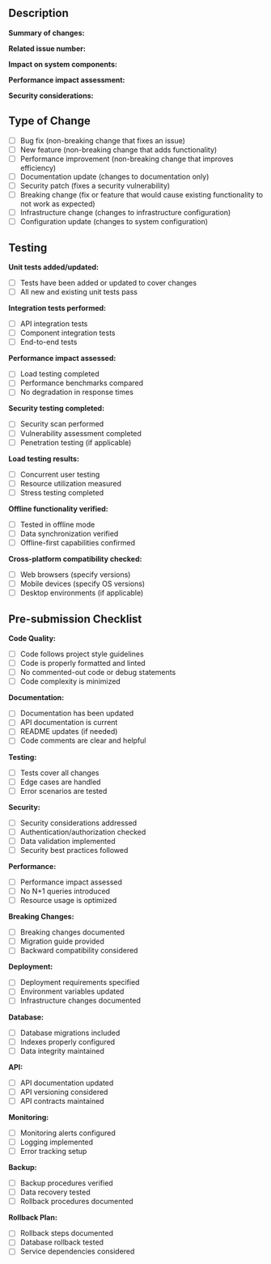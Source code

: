 <!--
Human Tasks:
1. Ensure you have run all tests locally before submitting the PR
2. Update relevant documentation if your changes affect system architecture
3. Add monitoring alerts if your changes affect system metrics
4. Verify your changes work in offline mode if modifying mobile app components
-->

## Description
<!-- Provide a detailed description of your changes. Reference the technical requirements being addressed. -->

**Summary of changes:**
<!-- List the key changes made in this PR -->

**Related issue number:**
<!-- Link to the related issue(s) this PR addresses -->

**Impact on system components:**
<!-- Describe how your changes affect different parts of the system -->

**Performance impact assessment:**
<!-- Detail any performance implications and testing results -->

**Security considerations:**
<!-- Outline security implications and measures taken -->

## Type of Change
<!-- Check all that apply -->
- [ ] Bug fix (non-breaking change that fixes an issue)
- [ ] New feature (non-breaking change that adds functionality)
- [ ] Performance improvement (non-breaking change that improves efficiency)
- [ ] Documentation update (changes to documentation only)
- [ ] Security patch (fixes a security vulnerability)
- [ ] Breaking change (fix or feature that would cause existing functionality to not work as expected)
- [ ] Infrastructure change (changes to infrastructure configuration)
- [ ] Configuration update (changes to system configuration)

## Testing
<!-- Describe the testing performed to verify your changes -->

**Unit tests added/updated:**
<!-- List new or modified unit tests -->
- [ ] Tests have been added or updated to cover changes
- [ ] All new and existing unit tests pass

**Integration tests performed:**
<!-- Describe integration testing performed -->
- [ ] API integration tests
- [ ] Component integration tests
- [ ] End-to-end tests

**Performance impact assessed:**
<!-- Detail performance testing results -->
- [ ] Load testing completed
- [ ] Performance benchmarks compared
- [ ] No degradation in response times

**Security testing completed:**
<!-- Detail security testing performed -->
- [ ] Security scan performed
- [ ] Vulnerability assessment completed
- [ ] Penetration testing (if applicable)

**Load testing results:**
<!-- Provide load testing metrics -->
- [ ] Concurrent user testing
- [ ] Resource utilization measured
- [ ] Stress testing completed

**Offline functionality verified:**
<!-- For mobile/offline-capable features -->
- [ ] Tested in offline mode
- [ ] Data synchronization verified
- [ ] Offline-first capabilities confirmed

**Cross-platform compatibility checked:**
<!-- List platforms tested -->
- [ ] Web browsers (specify versions)
- [ ] Mobile devices (specify OS versions)
- [ ] Desktop environments (if applicable)

## Pre-submission Checklist
<!-- Verify all items before submitting -->

**Code Quality:**
- [ ] Code follows project style guidelines
- [ ] Code is properly formatted and linted
- [ ] No commented-out code or debug statements
- [ ] Code complexity is minimized

**Documentation:**
- [ ] Documentation has been updated
- [ ] API documentation is current
- [ ] README updates (if needed)
- [ ] Code comments are clear and helpful

**Testing:**
- [ ] Tests cover all changes
- [ ] Edge cases are handled
- [ ] Error scenarios are tested

**Security:**
- [ ] Security considerations addressed
- [ ] Authentication/authorization checked
- [ ] Data validation implemented
- [ ] Security best practices followed

**Performance:**
- [ ] Performance impact assessed
- [ ] No N+1 queries introduced
- [ ] Resource usage is optimized

**Breaking Changes:**
- [ ] Breaking changes documented
- [ ] Migration guide provided
- [ ] Backward compatibility considered

**Deployment:**
- [ ] Deployment requirements specified
- [ ] Environment variables updated
- [ ] Infrastructure changes documented

**Database:**
- [ ] Database migrations included
- [ ] Indexes properly configured
- [ ] Data integrity maintained

**API:**
- [ ] API documentation updated
- [ ] API versioning considered
- [ ] API contracts maintained

**Monitoring:**
- [ ] Monitoring alerts configured
- [ ] Logging implemented
- [ ] Error tracking setup

**Backup:**
- [ ] Backup procedures verified
- [ ] Data recovery tested
- [ ] Rollback procedures documented

**Rollback Plan:**
- [ ] Rollback steps documented
- [ ] Database rollback tested
- [ ] Service dependencies considered